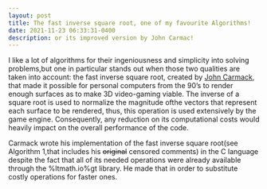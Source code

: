 ```yaml
---
layout: post
title: The fast inverse square root, one of my favourite Algorithms!
date: 2021-11-23 06:33:31-0400
description: or its improved version by John Carmac!
---
```


I like a lot of algorithms for their ingeniousness and simplicity into solving problems,but one in particular stands out when those two qualities are taken into account: the fast inverse square root, created by [John Carmack](https://en.wikipedia.org/wiki/John_Carmack), that made it possible for personal computers from the 90’s to render enough surfaces as to make 3D video-gaming viable. The inverse of a square root is used to normalize the magnitude ofthe vectors that represent each surface to be rendered, thus, this operation is used extensively by the game engine. Consequently, any reduction on its computational costs would heavily impact on the overall performance of the code.

Carmack wrote his implementation of the fast inverse square root(see Algorithm 1,that includes his <s>original</s> censored comments) in the C language despite the fact that all of its needed operations were already available through the %ltmath.io%gt library. He made that in order to substitute costly operations for faster ones.
